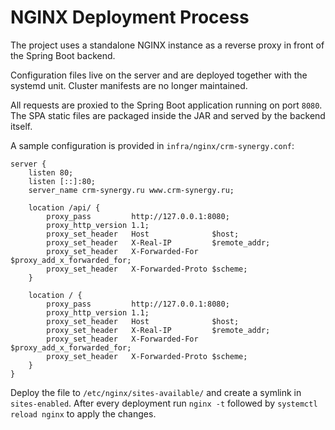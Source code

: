 # NGINX Deployment Process

The project uses a standalone NGINX instance as a reverse proxy in front of the Spring Boot backend.

Configuration files live on the server and are deployed together with the systemd unit. Cluster manifests are no longer maintained.

All requests are proxied to the Spring Boot application running on port `8080`. The SPA static files are packaged inside the JAR and served by the backend itself.

A sample configuration is provided in `infra/nginx/crm-synergy.conf`:

```nginx
server {
    listen 80;
    listen [::]:80;
    server_name crm-synergy.ru www.crm-synergy.ru;

    location /api/ {
        proxy_pass         http://127.0.0.1:8080;
        proxy_http_version 1.1;
        proxy_set_header   Host              $host;
        proxy_set_header   X-Real-IP         $remote_addr;
        proxy_set_header   X-Forwarded-For   $proxy_add_x_forwarded_for;
        proxy_set_header   X-Forwarded-Proto $scheme;
    }

    location / {
        proxy_pass         http://127.0.0.1:8080;
        proxy_http_version 1.1;
        proxy_set_header   Host              $host;
        proxy_set_header   X-Real-IP         $remote_addr;
        proxy_set_header   X-Forwarded-For   $proxy_add_x_forwarded_for;
        proxy_set_header   X-Forwarded-Proto $scheme;
    }
}
```

Deploy the file to `/etc/nginx/sites-available/` and create a symlink in `sites-enabled`. After every deployment run `nginx -t` followed by `systemctl reload nginx` to apply the changes.
